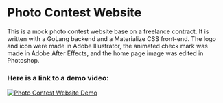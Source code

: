 # Photo Contest Website
This is a mock photo contest website base on a freelance contract. It is written with a GoLang backend and a Materialize CSS front-end. The logo and icon were made in Adobe Illustrator, the animated check mark was made in Adobe After Effects, and the home page image was edited in Photoshop.

### Here is a link to a demo video: 
[![Photo Contest Website Demo](https://img.youtube.com/vi/5efEgpuYyAY/0.jpg)](https://www.youtube.com/watch?v=5efEgpuYyAY)
